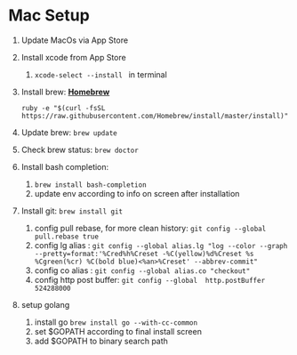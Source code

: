 # Mac Setup

1. Update MacOs via App Store
1. Install xcode from App Store
	1. `xcode-select --install ` in terminal
1. Install brew: [**Homebrew**](http://brew.sh/)

	`ruby -e "$(curl -fsSL https://raw.githubusercontent.com/Homebrew/install/master/install)"`
1. Update brew: `brew update`
1. Check brew status: `brew doctor`	
1. Install bash completion: 
    1. `brew install bash-completion`
    1. update env according to info on screen after installation
1. Install git: `brew install git`
    1. config pull rebase, for more clean history: `git config --global pull.rebase true`
    1. config lg alias : `git config --global alias.lg "log --color --graph --pretty=format:'%Cred%h%Creset -%C(yellow)%d%Creset %s %Cgreen(%cr) %C(bold blue)<%an>%Creset' --abbrev-commit"`
    1. config co alias : `git config --global alias.co "checkout"`
    1. config http post buffer: `git config --global  http.postBuffer 524288000`

1. setup golang
    1. install go `brew install go --with-cc-common`
    1. set $GOPATH according to final install screen
    1. add $GOPATH to binary search path  
	
	
	